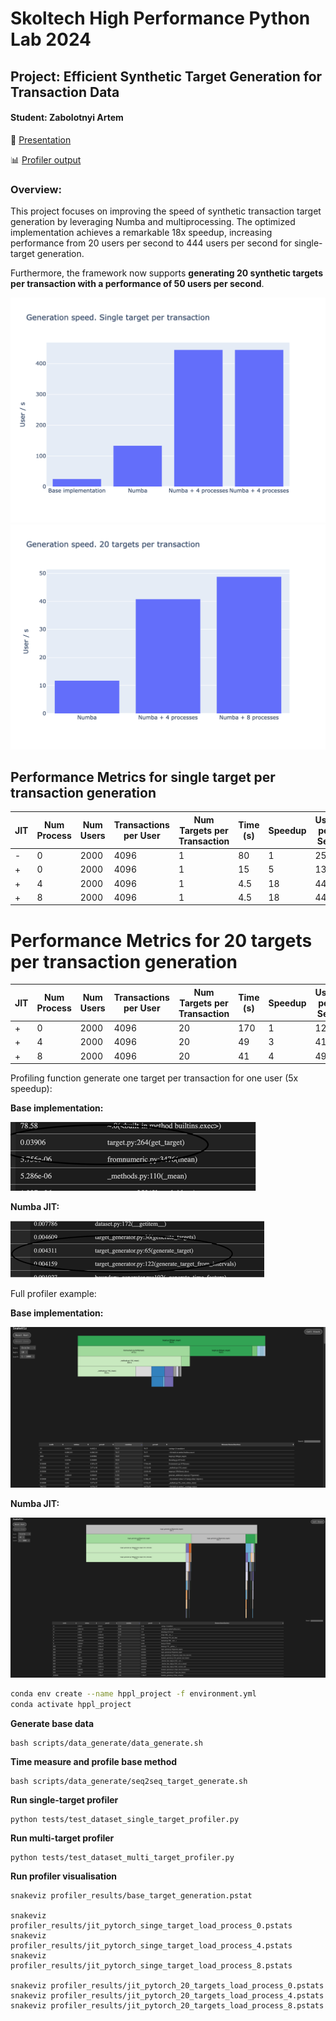 # Skoltech High Performance Python Lab 2024
## Project: Efficient Synthetic Target Generation for Transaction Data
#### Student: Zabolotnyi Artem

📂 [Presentation](presentation/presentation.pdf)

📊 [Profiler output](profiler_results)

### Overview:

This project focuses on improving the speed of synthetic transaction target generation by leveraging Numba and multiprocessing. The optimized implementation achieves a remarkable 18x speedup, increasing performance from 20 users per second to 444 users per second for single-target generation.

Furthermore, the framework now supports **generating 20 synthetic targets per transaction with a performance of 50 users per second**. 

<img src="out/single_target_speedup.png" alt="">

<img src="out/20_targets_per_transaction_speedup.png" alt="">


## Performance Metrics for single target per transaction generation

| JIT | Num Process | Num Users | Transactions per User | Num Targets per Transaction | Time (s) | Speedup | User per Sec |
|-----|-------------|-----------|-----------------------|-----------------------------|----------|---------|--------------|
| -   | 0           | 2000      | 4096                  | 1                           | 80       | 1       | 25           |
| +   | 0           | 2000      | 4096                  | 1                           | 15       | 5       | 133          |
| +   | 4           | 2000      | 4096                  | 1                           | 4.5      | 18      | 444          |
| +   | 8           | 2000      | 4096                  | 1                           | 4.5      | 18      | 444          |


# Performance Metrics for 20 targets per transaction generation

| JIT | Num Process | Num Users | Transactions per User | Num Targets per Transaction | Time (s) | Speedup | User per Sec |
|-----|-------------|-----------|-----------------------|-----------------------------|----------|---------|--------------|
| +   | 0           | 2000      | 4096                  | 20                          | 170      | 1       | 12           |
| +   | 4           | 2000      | 4096                  | 20                          | 49       | 3       | 41           |
| +   | 8           | 2000      | 4096                  | 20                          | 41       | 4       | 49           |



Profiling function generate one target per transaction for one user (5x speedup):

**Base implementation:**

<img src="out/base_speed.png" alt="">

**Numba JIT:**

<img src="out/jit_speed.png" alt="">

Full profiler example:

**Base implementation:**

<img src="out/base_implementation_profiler.png" alt="">

**Numba JIT:**

<img src="out/numba_implementation_profiler.png" alt="">



```bash
conda env create --name hppl_project -f environment.yml
conda activate hppl_project
```

**Generate base data**
```
bash scripts/data_generate/data_generate.sh
```

**Time measure and profile base method**
```
bash scripts/data_generate/seq2seq_target_generate.sh

```

**Run single-target profiler**
```
python tests/test_dataset_single_target_profiler.py
```

**Run multi-target profiler**
```
python tests/test_dataset_multi_target_profiler.py
```


**Run profiler visualisation**
```
snakeviz profiler_results/base_target_generation.pstat

snakeviz profiler_results/jit_pytorch_singe_target_load_process_0.pstats
snakeviz profiler_results/jit_pytorch_singe_target_load_process_4.pstats
snakeviz profiler_results/jit_pytorch_singe_target_load_process_8.pstats

snakeviz profiler_results/jit_pytorch_20_targets_load_process_0.pstats
snakeviz profiler_results/jit_pytorch_20_targets_load_process_4.pstats
snakeviz profiler_results/jit_pytorch_20_targets_load_process_8.pstats
```

